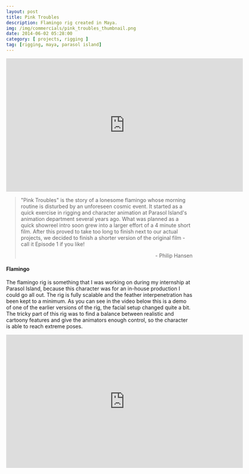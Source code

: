 ```yaml
---
layout: post
title: Pink Troubles
description: Flamingo rig created in Maya.
img: /img/commercials/pink_troubles_thumbnail.png
date: 2014-06-02 05:28:00
category: [ projects, rigging ]
tag: [rigging, maya, parasol island]
---
```

<p align="center"><iframe src="https://player.vimeo.com/video/97102654?color=ff9933&title=0&byline=0&portrait=0" width="640" height="360" frameborder="0" webkitallowfullscreen mozallowfullscreen allowfullscreen></iframe></p> 

<blockquote><p class="justify">"Pink Troubles" is the story of a lonesome flamingo whose morning routine is disturbed by an unforeseen cosmic event. It started as a quick exercise in rigging and character animation at Parasol Island's animation department several years ago. What was planned as a quick showreel intro soon grew into a larger effort of a 4 minute short film. After this proved to take too long to finish next to our actual projects, we decided to finish a shorter version of the original film - call it Episode 1 if you like!</p><p style="text-align: right;">- Philip Hansen</p></blockquote> 

<h4>Flamingo</h4> 
<p class="justify">The flamingo rig is something that I was working on during my internship at Parasol Island, because this character was for an in-house production I could go all out. The rig is fully scalable and the feather interpenetration has been kept to a minimum. As you can see in the video below this is a demo of one of the earlier versions of the rig, the facial setup changed quite a bit. The tricky part of this rig was to find a balance between realistic and cartoony features and give the animators enough control, so the character is able to reach extreme poses. </p>

<p align="center"><iframe src="https://player.vimeo.com/video/27579627?color=ff9933&title=0&byline=0&portrait=0" width="640" height="360" frameborder="0" webkitallowfullscreen mozallowfullscreen allowfullscreen></iframe></p>